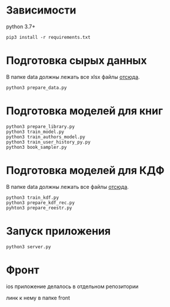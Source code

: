 # Зависимости
python 3.7+

``pip3 install -r requirements.txt``

# Подготовка сырых данных 
В папке data должны лежать все xlsx файлы [отсюда](https://drive.google.com/drive/folders/1AQjt73rLgM7EBapqGjifzcMFOmiH0-MF).
```
python3 prepare_data.py
```

# Подготовка моделей для книг
```
python3 prepare_library.py
python3 train_model.py
python3 train_authors_model.py
python3 train_user_history_py.py
python3 book_sampler.py
```

# Подготовка моделей для КДФ
В папке data должны лежать все файлы [отсюда](https://drive.google.com/drive/folders/13Egz5APU8eJZ8N8md0Pm2xb7E3d7cJxK).
```
python3 train_kdf.py
python3 prepare_kdf_rec.py
pyhton3 prepare_reestr.py

```

# Запуск приложения
``python3 server.py``

# Фронт 
ios приложение делалось в отдельном репозитории

линк к нему в папке front
